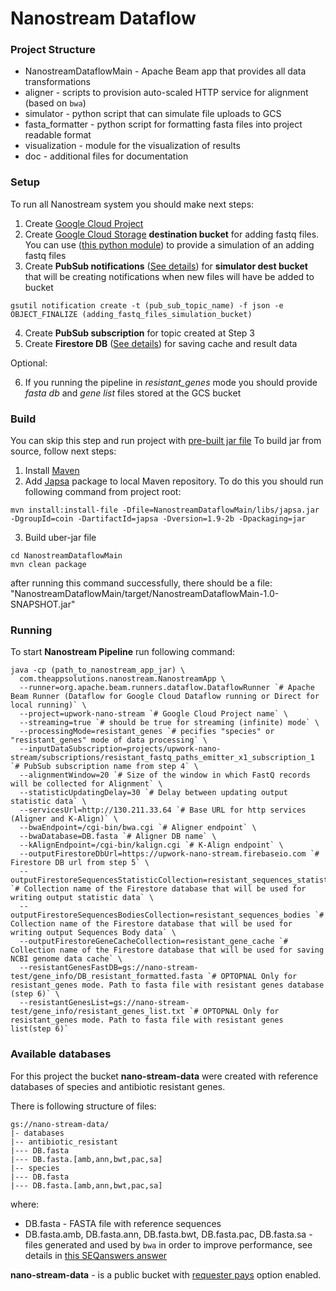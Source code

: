 # Nanostream Dataflow

### Project Structure
- NanostreamDataflowMain - Apache Beam app that provides all data transformations
- aligner - scripts to provision auto-scaled HTTP service for alignment (based on `bwa`)
- simulator - python script that can simulate file uploads to GCS
- fasta_formatter - python script for formatting fasta files into project readable format
- visualization - module for the visualization of results
- doc - additional files for documentation

### Setup

To run all Nanostream system you should make next steps:
1) Create [Google Cloud Project](https://cloud.google.com/)
2) Create [Google Cloud Storage](https://cloud.google.com/storage/) **destination bucket** for adding fastq files. 
You can use ([this python module](https://github.com/allenday/nanostream-dataflow/blob/master/simulator)) to provide a simulation of an adding fastq files
3) Create **PubSub notifications**  ([See details](https://cloud.google.com/storage/docs/pubsub-notifications)) for **simulator dest bucket** that will be creating notifications when new files will have be added to bucket
```
gsutil notification create -t (pub_sub_topic_name) -f json -e OBJECT_FINALIZE (adding_fastq_files_simulation_bucket)
```
4) Create **PubSub subscription** for topic created at Step 3
5) Create **Firestore DB** ([See details](https://firebase.google.com/products/firestore/)) for saving cache and result data

Optional:

6) If you running the pipeline in *resistant_genes* mode you should provide *fasta db* and *gene list* files stored at the GCS bucket

### Build
You can skip this step and run project with [pre-built jar file](https://github.com/allenday/nanostream-dataflow/blob/master/NanostreamDataflowMain/build/)
To build jar from source, follow next steps:
1) Install [Maven](https://maven.apache.org/install.html)
2) Add [Japsa](https://github.com/mdcao/japsa) package to local Maven repository. To do this you should run following command from project root:
```
mvn install:install-file -Dfile=NanostreamDataflowMain/libs/japsa.jar -DgroupId=coin -DartifactId=japsa -Dversion=1.9-2b -Dpackaging=jar
```
3) Build uber-jar file
```
cd NanostreamDataflowMain
mvn clean package
```
after running this command successfully, there should be a file:
"NanostreamDataflowMain/target/NanostreamDataflowMain-1.0-SNAPSHOT.jar"

### Running
To start **Nanostream Pipeline** run following command:
```
java -cp (path_to_nanostream_app_jar) \
  com.theappsolutions.nanostream.NanostreamApp \
  --runner=org.apache.beam.runners.dataflow.DataflowRunner `# Apache Beam Runner (Dataflow for Google Cloud Dataflow running or Direct for local running)` \
  --project=upwork-nano-stream `# Google Cloud Project name` \
  --streaming=true `# should be true for streaming (infinite) mode` \
  --processingMode=resistant_genes `# pecifies "species" or "resistant_genes" mode of data processing` \
  --inputDataSubscription=projects/upwork-nano-stream/subscriptions/resistant_fastq_paths_emitter_x1_subscription_1 `# PubSub subscription name from step 4` \
  --alignmentWindow=20 `# Size of the window in which FastQ records will be collected for Alignment` \
  --statisticUpdatingDelay=30 `# Delay between updating output statistic data` \
  --servicesUrl=http://130.211.33.64 `# Base URL for http services (Aligner and K-Align)` \
  --bwaEndpoint=/cgi-bin/bwa.cgi `# Aligner endpoint` \
  --bwaDatabase=DB.fasta `# Aligner DB name` \
  --kAlignEndpoint=/cgi-bin/kalign.cgi `# K-Align endpoint` \
  --outputFirestoreDbUrl=https://upwork-nano-stream.firebaseio.com `# Firestore DB url from step 5` \
  --outputFirestoreSequencesStatisticCollection=resistant_sequences_statistic `# Collection name of the Firestore database that will be used for writing output statistic data` \
  --outputFirestoreSequencesBodiesCollection=resistant_sequences_bodies `# Collection name of the Firestore database that will be used for writing output Sequences Body data` \
  --outputFirestoreGeneCacheCollection=resistant_gene_cache `# Collection name of the Firestore database that will be used for saving NCBI genome data cache` \
  --resistantGenesFastDB=gs://nano-stream-test/gene_info/DB_resistant_formatted.fasta `# OPTOPNAL Only for resistant_genes mode. Path to fasta file with resistant genes database (step 6)` \
  --resistantGenesList=gs://nano-stream-test/gene_info/resistant_genes_list.txt `# OPTOPNAL Only for resistant_genes mode. Path to fasta file with resistant genes list(step 6)` 
```

### Available databases
For this project the bucket **nano-stream-data** were created
with reference databases of species and antibiotic resistant genes.

There is following structure of files:
```
gs://nano-stream-data/
|- databases
|-- antibiotic_resistant
|--- DB.fasta
|--- DB.fasta.[amb,ann,bwt,pac,sa]
|-- species
|--- DB.fasta
|--- DB.fasta.[amb,ann,bwt,pac,sa]
```
where:
- DB.fasta - FASTA file with reference sequences
- DB.fasta.amb, DB.fasta.ann, DB.fasta.bwt, DB.fasta.pac, DB.fasta.sa - files generated and used by `bwa` in order to improve performance, see details in [this SEQanswers answer](http://seqanswers.com/forums/showpost.php?s=06f0dadc73bdf687f265a94c8217d0bd&p=90992&postcount=2)

**nano-stream-data** - is a public bucket with [requester pays](https://cloud.google.com/storage/docs/requester-pays) option enabled.
